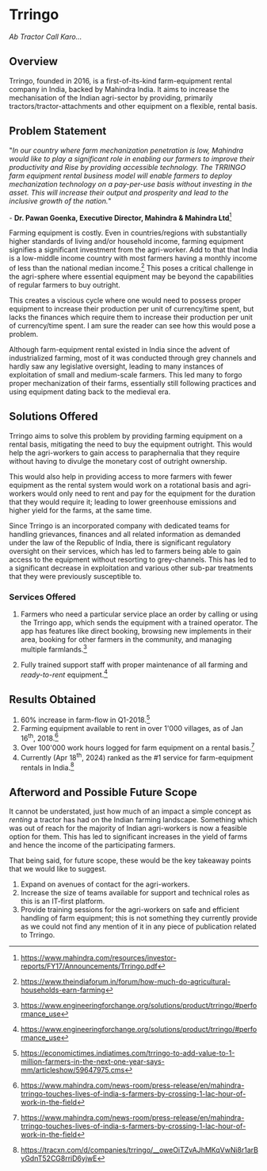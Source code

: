 # Trringo

_Ab Tractor Call Karo..._

## Overview

Trringo, founded in 2016, is a first-of-its-kind farm-equipment rental company in India, backed by Mahindra India. It aims to increase the mechanisation of the Indian agri-sector by providing, primarily tractors/tractor-attachments and other equipment on a flexible, rental basis.

## Problem Statement

"_In our country where farm mechanization penetration is low, Mahindra would like to play a significant role in enabling our farmers to improve their productivity and Rise by providing accessible technology. The TRRINGO farm equipment rental business model will enable farmers to deploy mechanization technology on a pay-per-use basis without investing in the asset. This will increase their output and prosperity and lead to the inclusive growth of the
nation._"

\- __Dr. Pawan Goenka, Executive Director, Mahindra & Mahindra Ltd__[^1]

Farming equipment is costly. Even in countries/regions with substantially higher standards of living and/or household income, farming equipment signifies a significant investment from the agri-worker. Add to that that India is a low-middle income country with most farmers having a monthly income of less than the national median income.[^2] This poses a critical challenge in the agri-sphere where essential equipment may be beyond the capabilities of regular farmers to buy outright.

This creates a viscious cycle where one would need to possess proper equipment to increase their production per unit of currency/time spent, but lacks the finances which require them to increase their production per unit of currency/time spent. I am sure the reader can see how this would pose a problem.

Although farm-equipment rental existed in India since the advent of industrialized farming, most of it was conducted through grey channels and hardly saw any legislative oversight, leading to many instances of exploitation of small and medium-scale farmers. This led many to forgo proper mechanization of their farms, essentially still following practices and using equipment dating back to the medieval era.

## Solutions Offered

Trringo aims to solve this problem by providing farming equipment on a rental basis, mitigating the need to buy the equipment outright. This would help the agri-workers to gain access to paraphernalia that they require without having to divulge the monetary cost of outright ownership.

This would also help in providing access to more farmers with fewer equipment as the rental system would work on a rotational basis and agri-workers would only need to rent and pay for the equipment for the duration that they would require it; leading to lower greenhouse emissions and higher yield for the farms, at the same time.

Since Trringo is an incorporated company with dedicated teams for handling grievances, finances and all related information as demanded under the law of the Republic of India, there is significant regulatory oversight on their services, which has led to farmers being able to gain access to the equipment without resorting to grey-channels. This has led to a significant decrease in exploitation and various other sub-par treatments that they were previously susceptible to.

### Services Offered

1. Farmers who need a particular service place an order by calling or using the Trringo app, which sends the equipment with a trained operator. The app has features like direct booking, browsing new implements in their area, booking for other farmers in the community, and managing multiple farmlands.[^3]

2. Fully trained support staff with proper maintenance of all farming and _ready-to-rent_ equipment.[^3]


## Results Obtained

1. 60% increase in farm-flow in Q1-2018.[^4]
2. Farming equipment available to rent in over 1'000 villages, as of Jan 16<sup>th</sup>, 2018.[^5]
3. Over 100'000 work hours logged for farm equipment on a rental basis.[^5]
4. Currently (Apr 18<sup>th</sup>, 2024) ranked as the #1 service for farm-equipment rentals in India.[^6]


## Afterword and Possible Future Scope

It cannot be understated, just how much of an impact a simple concept as _renting_ a tractor has had on the Indian farming landscape. Something which was out of reach for the majority of Indian agri-workers is now a feasible option for them. This has led to significant increases in the yield of farms and hence the income of the participating farmers.

That being said, for future scope, these would be the key takeaway points that we would like to suggest.

1. Expand on avenues of contact for the agri-workers.
2. Increase the size of teams available for support and technical roles as this is an IT-first platform.
3. Provide training sessions for the agri-workers on safe and efficient handling of farm equipment; this is not something they currently provide as we could not find any mention of it in any piece of publication related to Trringo.


[^1]: https://www.mahindra.com/resources/investor-reports/FY17/Announcements/Trringo.pdf
[^2]: https://www.theindiaforum.in/forum/how-much-do-agricultural-households-earn-farming
[^3]: https://www.engineeringforchange.org/solutions/product/trringo/#performance_use
[^4]: https://economictimes.indiatimes.com/trringo-to-add-value-to-1-million-farmers-in-the-next-one-year-says-mm/articleshow/59647975.cms
[^5]: https://www.mahindra.com/news-room/press-release/en/mahindra-trringo-touches-lives-of-india-s-farmers-by-crossing-1-lac-hour-of-work-in-the-field
[^6]: https://tracxn.com/d/companies/trringo/__oweOiTZvAJhMKqVwNi8r1arByGdnT52CG8rriD6yjwE
